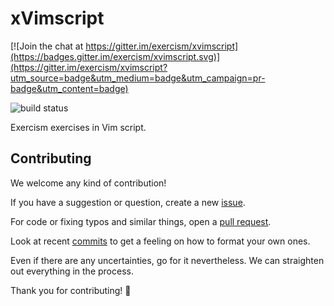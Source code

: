 # xVimscript

[![Join the chat at https://gitter.im/exercism/xvimscript](https://badges.gitter.im/exercism/xvimscript.svg)](https://gitter.im/exercism/xvimscript?utm_source=badge&utm_medium=badge&utm_campaign=pr-badge&utm_content=badge)

![build status](https://travis-ci.org/exercism/xvimscript.svg?branch=master)

Exercism exercises in Vim script.

## Contributing

We welcome any kind of contribution!

If you have a suggestion or question, create a new
[issue](https://github.com/exercism/xvimscript/issues).

For code or fixing typos and similar things, open a
[pull request](https://github.com/exercism/xvimscript/pulls).

Look at recent [commits](https://github.com/exercism/xvimscript/commits/master)
to get a feeling on how to format your own ones.

Even if there are any uncertainties, go for it nevertheless. We can straighten
out everything in the process.

Thank you for contributing! :tada:
